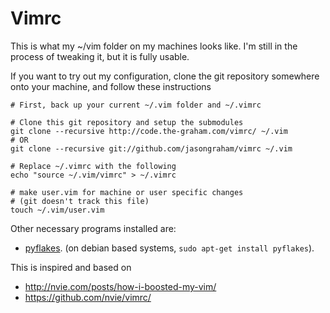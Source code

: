 # Vimrc #

This is what my ~/vim folder on my machines looks like.  I'm still in the
process of tweaking it, but it is fully usable.

If you want to try out my configuration, clone the git repository somewhere
onto your machine, and follow these instructions

	# First, back up your current ~/.vim folder and ~/.vimrc

	# Clone this git repository and setup the submodules
	git clone --recursive http://code.the-graham.com/vimrc/ ~/.vim
	# OR
	git clone --recursive git://github.com/jasongraham/vimrc ~/.vim

	# Replace ~/.vimrc with the following 
	echo "source ~/.vim/vimrc" > ~/.vimrc

	# make user.vim for machine or user specific changes
	# (git doesn't track this file)
	touch ~/.vim/user.vim

Other necessary programs installed are:

+ [pyflakes][]. (on debian based systems, `sudo apt-get install pyflakes`).

[pyflakes]:http://pypi.python.org/pypi/pyflakes/

This is inspired and based on

+ <http://nvie.com/posts/how-i-boosted-my-vim/>
+ <https://github.com/nvie/vimrc/>

